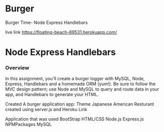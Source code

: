 # Burger
Burger Time- Node Express Handlebars

live link https://floating-beach-89531.herokuapp.com/


# Node Express Handlebars

### Overview

In this assignment, you'll create a burger logger with MySQL, Node, Express, Handlebars and a homemade ORM (yum!). Be sure to follow the MVC design pattern; use Node and MySQL to query and route data in your app, and Handlebars to generate your HTML.

Created A burger application app: Theme Japanese American Resturant created using server.js and Heroku Link

Application that was used
 BootStrap 
 HTML/CSS
  Node.js 
  Express.js 
  NPMPackages MySQL

  